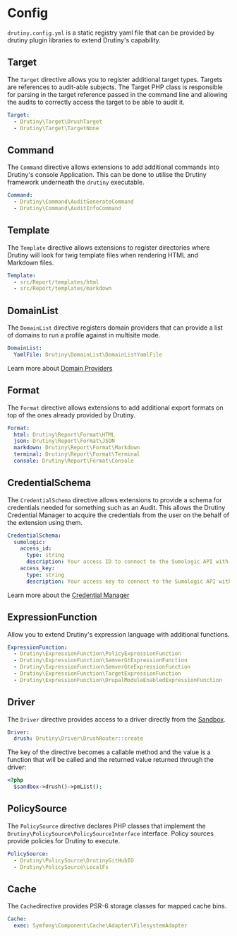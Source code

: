 # Config

`drutiny.config.yml` is a static registry yaml file that can be provided by
drutiny plugin libraries to extend Drutiny's capability.


## Target

The `Target` directive allows you to register additional target types. Targets
are references to audit-able subjects. The Target PHP class is responsible for
parsing in the target reference passed in the command line and allowing the audits
to correctly access the target to be able to audit it.

```yaml
Target:
  - Drutiny\Target\DrushTarget
  - Drutiny\Target\TargetNone
```

## Command
The `Command` directive allows extensions to add additional commands into Drutiny's
console Application. This can be done to utilise the Drutiny framework underneath
the `drutiny` executable.

```yaml
Command:
  - Drutiny\Command\AuditGenerateCommand
  - Drutiny\Command\AuditInfoCommand
```

## Template
The `Template` directive allows extensions to register directories where Drutiny
will look for twig template files when rendering HTML and Markdown files.

```yaml
Template:
  - src/Report/templates/html
  - src/Report/templates/markdown
```

## DomainList
The `DomainList` directive registers domain providers that can provide a list of
domains to run a profile against in multisite mode.

```yaml
DomainList:
  YamlFile: Drutiny\DomainList\DomainListYamlFile
```

Learn more about [Domain Providers](domains.md)

## Format

The `Format` directive allows extensions to add additional export formats on top
of the ones already provided by Drutiny.

```yaml
Format:
  html: Drutiny\Report\Format\HTML
  json: Drutiny\Report\Format\JSON
  markdown: Drutiny\Report\Format\Markdown
  terminal: Drutiny\Report\Format\Terminal
  console: Drutiny\Report\Format\Console
```

## CredentialSchema
The `CredentialSchema` directive allows extensions to provide a schema for
credentials needed for something such as an Audit. This allows the Drutiny
Credential Manager to acquire the credentials from the user on the behalf of
the extension using them.

```yaml
CredentialSchema:
  sumologic:
    access_id:
      type: string
      description: Your access ID to connect to the Sumologic API with:
    access_key:
      type: string
      description: Your access key to connect to the Sumologic API with:
```

Learn more about the [Credential Manager](creds.md)

## ExpressionFunction

Allow you to extend Drutiny's expression language with additional functions.

```yaml
ExpressionFunction:
  - Drutiny\ExpressionFunction\PolicyExpressionFunction
  - Drutiny\ExpressionFunction\SemverGtExpressionFunction
  - Drutiny\ExpressionFunction\SemverGteExpressionFunction
  - Drutiny\ExpressionFunction\TargetExpressionFunction
  - Drutiny\ExpressionFunction\DrupalModuleEnabledExpressionFunction
```

## Driver

The `Driver` directive provides access to a driver directly from the [Sandbox](sandbox.md).

```yaml
Driver:
  drush: Drutiny\Driver\DrushRouter::create
```

The key of the directive becomes a callable method and the value is a function
that will be called and the returned value returned through the driver:

```php
<?php
  $sandbox->drush()->pmList();
```

## PolicySource
The `PolicySource` directive declares PHP classes that implement the
 `Drutiny\PolicySource\PolicySourceInterface` interface. Policy sources provide
 policies for Drutiny to execute.

```yaml
PolicySource:
  - Drutiny\PolicySource\DrutinyGitHubIO
  - Drutiny\PolicySource\LocalFs
```

## Cache
The `Cache`directive provides PSR-6 storage classes for mapped cache bins.

```yaml
Cache:
  exec: Symfony\Component\Cache\Adapter\FilesystemAdapter
```
